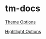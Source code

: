 tm-docs
=======

[Theme Options](http://bootswatch.com/)

[Hightlight Options](http://bootswatch.com/)